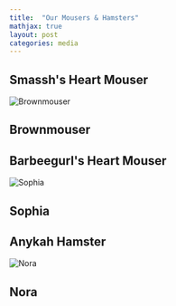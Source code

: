 ```yaml
---
title:  "Our Mousers & Hamsters"
mathjax: true
layout: post
categories: media
---
```

## Smassh's Heart Mouser
![Brownmouser](https://lh6.googleusercontent.com/Ihq9RBOLewfAxtWLtTynRSkNcnK6yFSUwXq8XSku37Mk68F2GRqRvA40JIHZJ-IfWFc=w2400)
## Brownmouser

## Barbeegurl's Heart Mouser


![Sophia](https://lh3.googleusercontent.com/GBlHGnpK8XR4f28Y4DLs_W6iJOVuy2uPgK1rz5cJ6meVyIjuJn8sSrfforIFGMiRVmM=w2400)
## Sophia

## Anykah Hamster
![Nora](https://lh3.googleusercontent.com/7Nan9LOWt7F02nljk7iBGuUfjkaEnqHUD09a2MQzWQ63NcWkFsT0umiYlxu_boAqNXM=w2400)
## Nora


